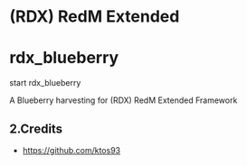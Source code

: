 # (RDX) RedM Extended

# rdx_blueberry

start rdx_blueberry

A Blueberry harvesting for (RDX) RedM Extended Framework

## 2.Credits
- https://github.com/ktos93
